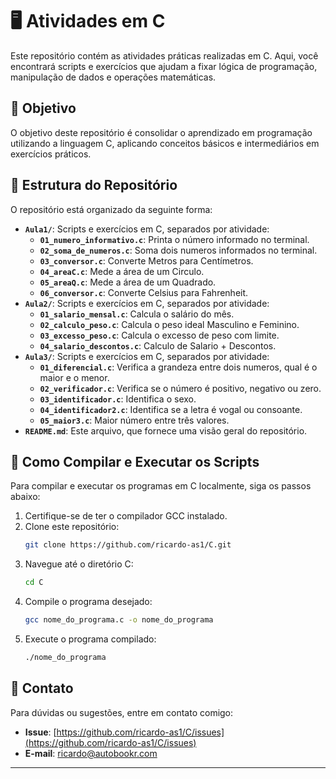 # 🖥️ Atividades em C

Este repositório contém as atividades práticas realizadas em C. Aqui, você encontrará scripts e exercícios que ajudam a fixar lógica de programação, manipulação de dados e operações matemáticas.

## 🎯 Objetivo

O objetivo deste repositório é consolidar o aprendizado em programação utilizando a linguagem C, aplicando conceitos básicos e intermediários em exercícios práticos.

## 📁 Estrutura do Repositório

O repositório está organizado da seguinte forma:

- **`Aula1/`**: Scripts e exercícios em C, separados por atividade:
  - **`01_numero_informativo.c`**: Printa o número informado no terminal.
  - **`02_soma_de_numeros.c`**: Soma dois numeros informados no terminal.
  - **`03_conversor.c`**: Converte Metros para Centímetros.
  - **`04_areaC.c`**: Mede a área de um Circulo.
  - **`05_areaQ.c`**: Mede a área de um Quadrado.
  - **`06_conversor.c`**: Converte Celsius para Fahrenheit.
- **`Aula2/`**: Scripts e exercícios em C, separados por atividade:
  - **`01_salario_mensal.c`**: Calcula o salário do mês. 
  - **`02_calculo_peso.c`**: Calcula o peso ideal Masculino e Feminino.
  - **`03_excesso_peso.c`**: Calcula o excesso de peso com limite.
  - **`04_salario_descontos.c`**: Calculo de Salario + Descontos.
- **`Aula3/`**: Scripts e exercícios em C, separados por atividade:
  - **`01_diferencial.c`**: Verifica a grandeza entre dois numeros, qual é o maior e o menor.
  - **`02_verificador.c`**: Verifica se o número é positivo, negativo ou zero.
  - **`03_identificador.c`**: Identifica o sexo.
  - **`04_identificador2.c`**: Identifica se a letra é vogal ou consoante.
  - **`05_maior3.c`**: Maior número entre três valores.
- **`README.md`**: Este arquivo, que fornece uma visão geral do repositório.

## 🚀 Como Compilar e Executar os Scripts

Para compilar e executar os programas em C localmente, siga os passos abaixo:

1. Certifique-se de ter o compilador GCC instalado.
2. Clone este repositório:
   ```bash
   git clone https://github.com/ricardo-as1/C.git
   ```
3. Navegue até o diretório C:
   ```bash
   cd C
   ```
4. Compile o programa desejado:
   ```bash
   gcc nome_do_programa.c -o nome_do_programa
   ```
5. Execute o programa compilado:
   ```bash
   ./nome_do_programa
   ```

## 📧 Contato

Para dúvidas ou sugestões, entre em contato comigo:

- **Issue**: [https://github.com/ricardo-as1/C/issues](https://github.com/ricardo-as1/C/issues)
- **E-mail**: ricardo@autobookr.com

---